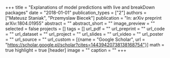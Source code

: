 +++
title = "Explanations of model predictions with live and breakDown packages"
date = "2018-01-01"
publication_types = ["2"]
authors = ["Mateusz Staniak", "Przemyslaw Biecek"]
publication = "In: arXiv preprint arXiv:1804.01955"
abstract = ""
abstract_short = ""
image_preview = ""
selected = false
projects = []
tags = []
url_pdf = ""
url_preprint = ""
url_code = ""
url_dataset = ""
url_project = ""
url_slides = ""
url_video = ""
url_poster = ""
url_source = ""
url_custom = [{name = "Google Scholar", url = "https://scholar.google.pl/scholar?cites=14439420738138168754"}]
math = true
highlight = true
[header]
image = ""
caption = ""
+++
